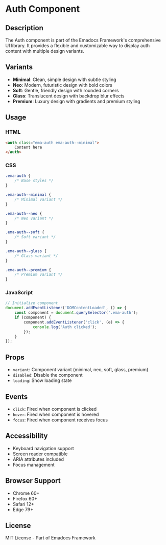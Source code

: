# Auth Component

## Description
The Auth component is part of the Emadocs Framework's comprehensive UI library. It provides a flexible and customizable way to display auth content with multiple design variants.

## Variants
- **Minimal**: Clean, simple design with subtle styling
- **Neo**: Modern, futuristic design with bold colors
- **Soft**: Gentle, friendly design with rounded corners
- **Glass**: Translucent design with backdrop blur effects
- **Premium**: Luxury design with gradients and premium styling

## Usage

### HTML
```html
<auth class="ema-auth ema-auth--minimal">
    Content here
</auth>
```

### CSS
```css
.ema-auth {
    /* Base styles */
}

.ema-auth--minimal {
    /* Minimal variant */
}

.ema-auth--neo {
    /* Neo variant */
}

.ema-auth--soft {
    /* Soft variant */
}

.ema-auth--glass {
    /* Glass variant */
}

.ema-auth--premium {
    /* Premium variant */
}
```

### JavaScript
```javascript
// Initialize component
document.addEventListener('DOMContentLoaded', () => {
    const component = document.querySelector('.ema-auth');
    if (component) {
        component.addEventListener('click', (e) => {
            console.log('Auth clicked');
        });
    }
});
```

## Props
- `variant`: Component variant (minimal, neo, soft, glass, premium)
- `disabled`: Disable the component
- `loading`: Show loading state

## Events
- `click`: Fired when component is clicked
- `hover`: Fired when component is hovered
- `focus`: Fired when component receives focus

## Accessibility
- Keyboard navigation support
- Screen reader compatible
- ARIA attributes included
- Focus management

## Browser Support
- Chrome 60+
- Firefox 60+
- Safari 12+
- Edge 79+

## License
MIT License - Part of Emadocs Framework
